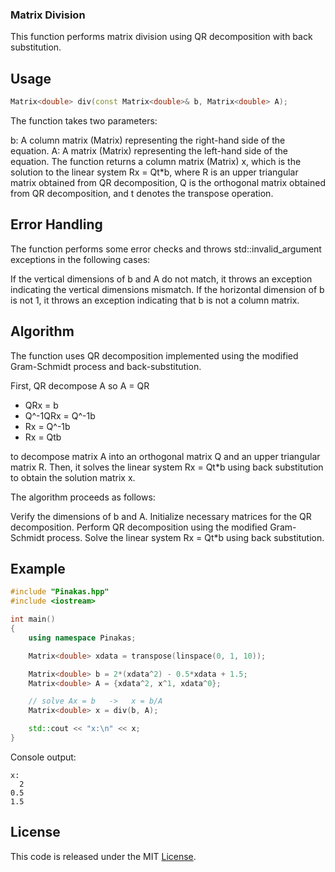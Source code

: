 ### Matrix Division

This function performs matrix division using QR decomposition with back substitution.

## Usage

```cpp
Matrix<double> div(const Matrix<double>& b, Matrix<double> A);
```

The function takes two parameters:

b: A column matrix (Matrix<double>) representing the right-hand side of the equation.
A: A matrix (Matrix<double>) representing the left-hand side of the equation.
The function returns a column matrix (Matrix<double>) x, which is the solution to the linear system Rx = Qt*b, where R is an upper triangular matrix obtained from QR decomposition, Q is the orthogonal matrix obtained from QR decomposition, and t denotes the transpose operation.

## Error Handling
The function performs some error checks and throws std::invalid_argument exceptions in the following cases:

If the vertical dimensions of b and A do not match, it throws an exception indicating the vertical dimensions mismatch.
If the horizontal dimension of b is not 1, it throws an exception indicating that b is not a column matrix.

## Algorithm
The function uses QR decomposition implemented using the modified Gram-Schmidt process and back-substitution.

First, QR decompose A so A = QR
* QRx = b
* Q^-1QRx = Q^-1b
* Rx = Q^-1b
* Rx = Qtb



to decompose matrix A into an orthogonal matrix Q and an upper triangular matrix R. Then, it solves the linear system Rx = Qt*b using back substitution to obtain the solution matrix x.

The algorithm proceeds as follows:

Verify the dimensions of b and A.
Initialize necessary matrices for the QR decomposition.
Perform QR decomposition using the modified Gram-Schmidt process.
Solve the linear system Rx = Qt*b using back substitution.

## Example
```cpp
#include "Pinakas.hpp"
#include <iostream>

int main()
{
    using namespace Pinakas;

    Matrix<double> xdata = transpose(linspace(0, 1, 10));

    Matrix<double> b = 2*(xdata^2) - 0.5*xdata + 1.5;
    Matrix<double> A = {xdata^2, x^1, xdata^0};

    // solve Ax = b   ->   x = b/A
    Matrix<double> x = div(b, A);

    std::cout << "x:\n" << x;
}
```
Console output:

```text
x:
  2
0.5
1.5
```


## License
This code is released under the MIT [License](../LICENSE).